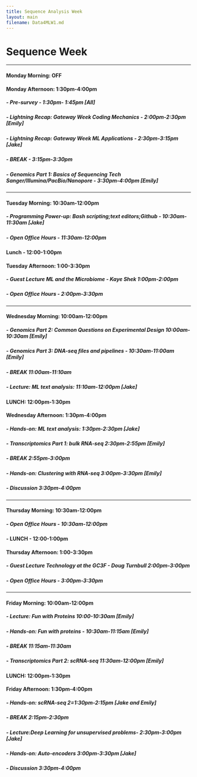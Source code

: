 ```yaml
---
title: Sequence Analysis Week
layout: main
filename: Data4MLW1.md
--- 
```


# **Sequence Week**

---

#### **Monday Morning: OFF**
#### **Monday Afternoon: 1:30pm-4:00pm**
##### - **Pre-survey** - 1:30pm- 1:45pm [All]
##### - **Lightning Recap: Gateway Week Coding Mechanics** - 2:00pm-2:30pm [Emily]
##### - **Lightning Recap: Gateway Week ML Applications** - 2:30pm-3:15pm [Jake]
##### - **BREAK** - 3:15pm-3:30pm
##### - **Genomics Part 1: Basics of Sequencing Tech Sanger/Illumina/PacBio/Nanopore** - 3:30pm-4:00pm [Emily]

---

#### **Tuesday Morning: 10:30am-12:00pm**
##### - **Programming Power-up: Bash scripting;text editors;Github** - 10:30am-11:30am [Jake]
##### - **Open Office Hours** - 11:30am-12:00pm

####  **Lunch** - 12:00-1:00pm

#### **Tuesday Afternoon: 1:00-3:30pm**
##### - **Guest Lecture** *ML and the Microbiome* - Kaye Shek 1:00pm-2:00pm 
##### - **Open Office Hours** - 2:00pm-3:30pm

---

#### **Wednesday Morning:** 10:00am-12:00pm
##### - **Genomics Part 2: Common Questions on Experimental Design** 10:00am-10:30am [Emily]
##### - **Genomics Part 3: DNA-seq files and pipelines** - 10:30am-11:00am [Emily]
##### - **BREAK** 11:00am-11:10am
##### - **Lecture: ML text analysis:** 11:10am-12:00pm [Jake]


#### **LUNCH:** 12:00pm-1:30pm

#### **Wednesday Afternoon: 1:30pm-4:00pm**
##### - **Hands-on: ML text analysis**: 1:30pm-2:30pm [Jake]
##### - **Transcriptomics Part 1: bulk RNA-seq** 2:30pm-2:55pm [Emily]
##### - **BREAK** 2:55pm-3:00pm
##### - **Hands-on: Clustering with RNA-seq** 3:00pm-3:30pm [Emily]
##### - **Discussion** 3:30pm-4:00pm

---

#### **Thursday Morning: 10:30am-12:00pm**
##### - **Open Office Hours** - 10:30am-12:00pm

#### - **LUNCH** - 12:00-1:00pm

#### **Thursday Afternoon: 1:00-3:30pm**
##### - **Guest Lecture** *Technology at the GC3F* - Doug Turnbull 2:00pm-3:00pm
##### - **Open Office Hours** - 3:00pm-3:30pm

---

#### **Friday Morning: 10:00am-12:00pm**
##### - **Lecture: Fun with Proteins** 10:00-10:30am [Emily]
##### - **Hands-on: Fun with proteins** - 10:30am-11:15am [Emily]
##### - **BREAK** 11:15am-11:30am
##### - **Transcriptomics Part 2: scRNA-seq** 11:30am-12:00pm [Emily]

#### **LUNCH: 12:00pm-1:30pm**

#### **Friday Afternoon: 1:30pm-4:00pm**
##### - **Hands-on: scRNA-seq** 2=1:30pm-2:15pm [Jake and Emily]
##### - **BREAK** 2:15pm-2:30pm
##### - **Lecture:Deep Learning for unsupervised problems**- 2:30pm-3:00pm [Jake]
##### - **Hands-on: Auto-encoders** 3:00pm-3:30pm [Jake]
##### - **Discussion** 3:30pm-4:00pm


